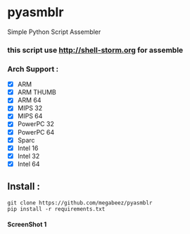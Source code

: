 # pyasmblr
Simple Python Script Assembler

### this script use http://shell-storm.org for assemble

### Arch Support :
- [x] ARM
- [x] ARM THUMB
- [x] ARM 64
- [x] MIPS 32
- [x] MIPS 64
- [x] PowerPC 32
- [x] PowerPC 64
- [x] Sparc
- [x] Intel 16
- [x] Intel 32
- [x] Intel 64

## Install : 
```
git clone https://github.com/megabeez/pyasmblr
pip install -r requirements.txt
```

#### ScreenShot 1
